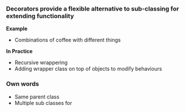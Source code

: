 ### Decorators provide a flexible alternative to sub-classing for extending functionality

**Example**
- Combinations of coffee with different things

**In Practice** 
- Recursive wrappering
- Adding wrapper class on top of objects to modify behaviours 

### Own words
- Same parent class
- Multiple sub classes for 
